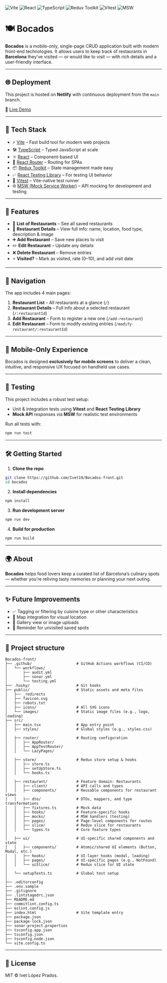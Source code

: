 ![Vite](https://img.shields.io/badge/Vite-646CFF?style=for-the-badge&logo=vite&logoColor=white)
![React](https://img.shields.io/badge/React-61DAFB?style=for-the-badge&logo=react&logoColor=black)
![TypeScript](https://img.shields.io/badge/TypeScript-3178C6?style=for-the-badge&logo=typescript&logoColor=white)
![Redux Toolkit](https://img.shields.io/badge/Redux--Toolkit-593D88?style=for-the-badge&logo=redux&logoColor=white)
![Vitest](https://img.shields.io/badge/Vitest-6E9F18?style=for-the-badge&logo=vitest&logoColor=white)
![MSW](https://img.shields.io/badge/MSW-F56A6A?style=for-the-badge)

# 🍽️ Bocados

**Bocados** is a mobile-only, single-page CRUD application built with modern front-end technologies. It allows users to keep track of restaurants in **Barcelona** they’ve visited — or would like to visit — with rich details and a user-friendly interface.

---

## 🌐 Deployment

This project is hosted on **Netlify** with continuous deployment from the `main` branch.

🔗 [Live Demo](https://ivet-lopez-202502-front.netlify.app/)

---

## 🚀 Tech Stack

- ⚡️ [Vite](https://vitejs.dev/) – Fast build tool for modern web projects
- 🛠️ [TypeScript](https://www.typescriptlang.org/) – Typed JavaScript at scale
- ⚛️ [React](https://reactjs.org/) – Component-based UI
- 🔀 [React Router](https://reactrouter.com/) – Routing for SPAs
- 📦 [Redux Toolkit](https://redux-toolkit.js.org/) – State management made easy
- ✅ [React Testing Library](https://testing-library.com/docs/react-testing-library/intro/) – For testing UI behavior
- 🧪 [Vitest](https://vitest.dev/) – Vite-native test runner
- 🌐 [MSW (Mock Service Worker)](https://mswjs.io/) – API mocking for development and testing

---

## 📄 Features

- 🧾 **List of Restaurants** – See all saved restaurants
- 🧐 **Restaurant Details** – View full info: name, location, food type, description & image
- ➕ **Add Restaurant** – Save new places to visit
- ✏️ **Edit Restaurant** – Update any details
- ❌ **Delete Restaurant** – Remove entries
- ⭐ **Visited?** – Mark as visited, rate (0–10), and add visit date

---

## 🧭 Navigation

The app includes 4 main pages:

1. **Restaurant List** – All restaurants at a glance (`/`)
2. **Restaurant Details** – Full info about a selected restaurant (`/:restaurantId`)
3. **Add Restaurant** – Form to register a new one (`/add-restaurant`)
4. **Edit Restaurant** – Form to modify existing entries (`/modify-restaurant/:restaurantId`)

---

## 📱 Mobile-Only Experience

Bocados is designed **exclusively for mobile screens** to deliver a clean, intuitive, and responsive UX focused on handheld use cases.

---

## 🧪 Testing

This project includes a robust test setup:

- Unit & integration tests using **Vitest** and **React Testing Library**
- **Mock API** responses via **MSW** for realistic test environments

Run all tests with:

```bash
npm run test
```

---

## 🛠️ Getting Started

1. **Clone the repo**

```bash
git clone https://github.com/Ivet19/Bocados-front.git
cd bocados
```

2. **Install dependencies**

```bash
npm install
```

3. **Run development server**

```bash
npm run dev
```

4. **Build for production**

```bash
npm run build
```

---

## 🌍 About

**Bocados** helps food lovers keep a curated list of Barcelona’s culinary spots — whether you’re reliving tasty memories or planning your next outing.

---

## ✨ Future Improvements

- ✅ Tagging or filtering by cuisine type or other characteristics
- 📍 Map integration for visual location
- 📸 Gallery view or image uploads
- 🔔 Reminder for unvisited saved spots

---

## 🧭 Project structure

```
Bocados-front/
├── .github/                    # GitHub Actions workflows (CI/CD)
│   └── workflows/
│       ├── audit.yml
│       ├── sonar.yml
│       └── testing.yml
├── .husky/                     # Git hooks
├── public/                     # Static assets and meta files
│   ├── _redirects
│   ├── favicon.svg
│   ├── robots.txt
│   ├── icons/                  # All SVG icons
│   └── images/                 # Static image files (e.g., logo, loading)
├── src/
│   ├── main.tsx                # App entry point
│   ├── styles/                 # Global styles (e.g., styles.css)
│
│   ├── router/                 # Routing configuration
│   │   ├── AppRouter/
│   │   ├── AppTestRouter/
│   │   └── LazyPages/
│
│   ├── store/                  # Redux store setup & hooks
│   │   ├── store.ts
│   │   ├── setUpStore.ts
│   │   └── hooks.ts
│
│   ├── restaurant/             # Feature domain: Restaurants
│   │   ├── client/             # API calls and types
│   │   ├── components/         # Reusable components for restaurant views
│   │   ├── dto/                # DTOs, mappers, and type transformations
│   │   ├── fixtures.ts         # Mock data
│   │   ├── hooks/              # Feature-specific hooks
│   │   ├── mocks/              # MSW handlers (testing)
│   │   ├── pages/              # Page-level components for routes
│   │   ├── slice/              # Redux slice for restaurants
│   │   └── types.ts            # Core feature types
│
│   ├── ui/                     # UI-specific shared components and state
│   │   ├── components/         # Atomic/shared UI elements (Button, Modal, etc.)
│   │   ├── hooks/              # UI-layer hooks (modal, loading)
│   │   ├── pages/              # UI-specific pages (e.g., NotFound)
│   │   └── uiSlice/            # Redux slice for UI state
│
│   └── setupTests.ts           # Global test setup
│
├── .editorconfig
├── .env.sample
├── .gitignore
├── .lintstagedrc.json
├── README.md
├── commitlint.config.ts
├── eslint.config.js
├── index.html                  # Vite template entry
├── package.json
├── package-lock.json
├── sonar-project.properties
├── tsconfig.app.json
├── tsconfig.json
├── tsconfig.node.json
└── vite.config.ts

```

---

## 📃 License

MIT © Ivet López Prados.
